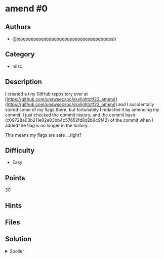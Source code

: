# amend #0

## Authors
- [@joooooooooooooooooooooooooooooooooooosh](https://github.com/joooooooooooooooooooooooooooooooooooosh)

## Category
- misc

## Description

I created a tiny GitHub repository over at [https://github.com/unswsecsoc/skylightctf22_amend](https://github.com/unswsecsoc/skylightctf22_amend) and I accidentally stored some of my flags there, but fortunately I redacted it by amending my commit! I just checked the commit history, and the commit hash (c09728a03b211e02e83bb4c57652fd8d2b6c9f42) of the commit when I added the flag is no longer in the history.

This means my flags are safe ...right?


## Difficulty
- Easy

## Points
30

## Hints

## Files


## Solution
<details>
<summary>Spoiler</summary>

### Idea
When using a centralised service like GitHub, it has to keep track of everything you push to it, including commits that aren't a part of your history anymore.

### Walkthrough

There are a few different ways to view commits given the commit hash - here are the two easiest options:

#### Using the GitHub Website

When using the GitHub website, you can view the changes made by any specific commit with a URL of the form `https://github.com/{user}/{repo}/commit/{commit_hash}`.
For example, if you click on the commit message or commit hash of the most recent commit in the `skylightctf22_amend` repo it will bring you to the URL `https://github.com/unswsecsoc/skylightctf22_amend/commit/7f87ef4a63b2d6c2ac9b5ca956702bed51e870f1`.
Simply change the commit hash in the URL to the one you've been given (`https://github.com/unswsecsoc/skylightctf22_amend/commit/c09728a03b211e02e83bb4c57652fd8d2b6c9f42`) and you'll be able to see that a line was added to the `not_flags` file which contained the flag.

#### Using the GitHub CLI

If you tried cloning the repository locally (`git clone https://github.com/unswsecsoc/skylightctf22_amend.git`), you won't be able to find the right commit as Git only fetches the commits that are a part of the history by default. However if you did some searching (e.g. something along the lines of "git download a commit by its hash") you'd find that you could use `git fetch` (or `git pull`) as such - `git fetch origin c09728a03b211e02e83bb4c57652fd8d2b6c9f42`. After fetching, check out that specific commit (`git checkout c09728a03b211e02e83bb4c57652fd8d2b6c9f42`), and view the contents of the `not_flags` file in whatever editor you wish!

### Flag
`SKYLIGHT{hash35-r-v3ry-us3fu1}`
</details>
